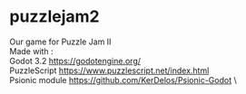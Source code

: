 # puzzlejam2
Our game for Puzzle Jam II \
Made with : \
Godot 3.2 https://godotengine.org/ \
PuzzleScript https://www.puzzlescript.net/index.html \
Psionic module https://github.com/KerDelos/Psionic-Godot \
